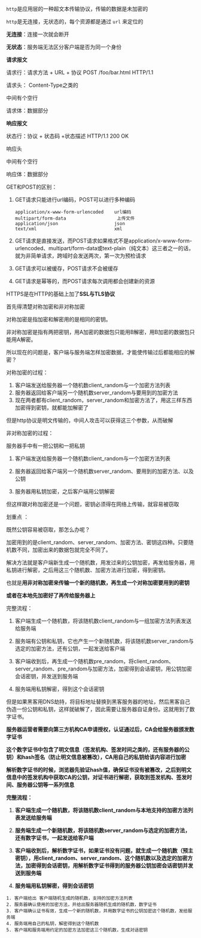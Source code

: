 `http`是应用层的一种超文本传输协议，传输的数据是未加密的

`http`是无连接，无状态的，每个资源都是通过 `url` 来定位的

**无连接**：连接一次就会断开

**无状态**：服务端无法区分客户端是否为同一个身份





**请求报文**

请求行：请求方法 + URL + 协议               POST   /foo/bar.html   HTTP/1.1

请求头： Content-Type之类的

中间有个空行

请求体：数据部分



**响应报文**

状态行：协议 + 状态码 +状态描述           HTTP/1.1   200   OK

响应头

中间有个空行

响应体：数据部分





GET和POST的区别：

1. GET请求只能进行url编码，POST可以进行多种编码

   ```
   application/x-www-form-urlencoded    url编码
   multipart/form-data					 上传文件
   application/json                     json
   text/xml                             xml
   ```

   

2. GET请求是直接发送，而POST请求如果格式不是application/x-www-form-urlencoded、multipart/form-data或text-plain（纯文本）这三者之一的话，就为非简单请求，跨域时会发送两次，第一次为预检请求
3. GET请求可以被缓存，POST请求不会被缓存
4. GET请求是幂等的，而POST请求每次调用都会创建新的资源









HTTPS是在HTTP的基础上加了**SSL与TLS协议**



首先得清楚对称加密和非对称加密

对称加密是指加密和解密用的是相同的密钥。

非对称加密是指有两把密钥，用A加密的数据包只能用B解密，用B加密的数据包只能用A解密。



所以现在的问题是，客户端与服务端怎样加密数据，才能使传输过后都能相应的解密？



对称加密的过程：

1. 客户端发送给服务器一个随机数client_random与一个加密方法列表
2. 服务器返回给客户端另一个随机数server_random与要用到的加密方法
3. 现在两者都有client_random，server_random和加密方法了，用这三样东西加密得到密钥，就都能加解密了

但是http协议是明文传输的，中间人攻击可以获得这三个参数，从而破解



非对称加密的过程：

服务器手中有一把公钥和一把私钥

1. 客户端发送给服务器一个随机数client_random与一个加密方法列表

2. 服务器返回给客户端另一个随机数server_random、要用到的加密方法、以及公钥
3. 服务器用私钥加密，之后客户端用公钥解密

但这样跟对称加密还是一个问题，密钥必须得在网络上传输，就容易被窃取



划重点 ：

既然公钥容易被窃取，那怎么办呢？

加密用到的是client_random、server_random、加密方法、密钥这四种。只要随机数不同，加密出来的数据包就完全不同了。

解决方法就是客户端新生成一个随机数，用发过来的公钥加密，再发给服务器，用私钥进行解密，之后用这三个随机数、加密方法进行加密，得到密钥。

也就是**用非对称加密来传输一个新的随机数，再生成一个对称加密要用到的密钥**

**或者在本地先加密好了再传给服务器上**



完整流程：

1. 客户端生成一个随机数，将该随机数client_random与一组加密方法列表发送给服务端

2. 服务端有公钥和私钥，它也产生一个新随机数，将该随机数server_random与选定的加密方法，还有公钥，一起发送给客户端
3. 客户端收到后，再生成一个随机数pre_random，将client_random、server_random、pre_random与加密方法，加密得到会话密钥，用公钥加密会话密钥，并发送到服务端
4. 服务端用私钥解密，得到这个会话密钥

但是如果黑客用DNS劫持，将目标地址替换到黑客服务器的地址，然后黑客自己伪造一份公钥和私钥，这样就破解了，因此需要让服务器自证身份。这就用到了数字证书。



**服务器运营者需要向第三方机构CA申请授权，认证通过后，CA会给服务器颁发数字证书**

**这个数字证书中包含了明文信息（签发机构、签发时间之类的，还有服务器的公钥）和hash签名（防止明文信息被篡改），CA用自己的私钥给该内容进行加密**

**解析数字证书的时候，浏览器先验证hash值，确保证书没有被篡改，之后到明文信息中的签发机构中获取CA的公钥，对证书进行解密，获取到签发机构、签发时间、服务器公钥等一系列信息**





**完整流程：**

1. **客户端生成一个随机数，将该随机数client_random与本地支持的加密方法列表发送给服务端**

2. **服务端生成一个新随机数，将该随机数server_random与选定的加密方法，还有数字证书，一起发送给客户端**
3. **客户端收到后，解析数字证书，如果证书没有问题，就生成一个随机数（预主密钥），用client_random、server_random、这个随机数以及选定的加密方法，加密得到会话密钥，用解析数字证书得到的服务器公钥加密会话密钥并发送到服务端**
4. **服务端用私钥解密，得到会话密钥**



```
1. 客户端给出 客户端随机生成的随机数，支持的加密方法列表
2. 服务器确认使用的加密方法，并给出服务器随机生成的随机数，数字证书
3. 客户端确认证书有效，生成一个新的随机数，并用数字证书的公钥加密这个随机数，发给服务端
4. 服务端用自己的私钥，解密得到这个随机数
5. 客户端和服务端用约定的加密方法加密这三个随机数，生成对话密钥
```



